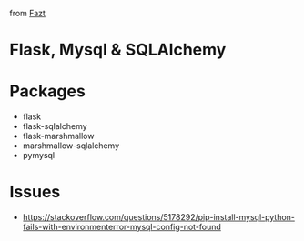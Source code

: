 from [Fazt](https://www.youtube.com/watch?v=MvVqjQqSdM4)

# Flask, Mysql & SQLAlchemy

# Packages
* flask
* flask-sqlalchemy
* flask-marshmallow
* marshmallow-sqlalchemy
* pymysql

# Issues
* https://stackoverflow.com/questions/5178292/pip-install-mysql-python-fails-with-environmenterror-mysql-config-not-found